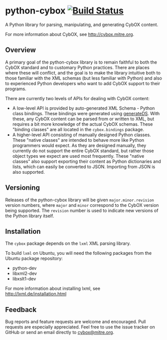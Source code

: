 # python-cybox [![Build Status](https://travis-ci.org/CybOXProject/python-cybox.png?branch=master)](https://travis-ci.org/CybOXProject/python-cybox)

A Python library for parsing, manipulating, and generating CybOX content.

For more information about CybOX, see http://cybox.mitre.org.


## Overview

A primary goal of the python-cybox library is to remain faithful to both the
CybOX standard and to customary Python practices. There are places where these
will conflict, and the goal is to make the library intuitive both to those
familiar with the XML schemas (but less familiar with Python) and also to
experienced Python developers who want to add CybOX support to their programs.

There are currently two levels of APIs for dealing with CybOX content:

- A low-level API is provided by auto-generated XML Schema - Python class
  bindings. These bindings were generated using
  [generateDS](http://www.rexx.com/~dkuhlman/generateDS.html). With these,
  any CybOX content can be parsed from or written to XML, but requires a bit
  more knowledge of the actual CybOX schemas. These "binding classes" are all
  located in the `cybox.bindings` package.
- A higher-level API consisting of manually designed Python classes. These
  "native classes" are intended to behave more like Python programmers would
  expect. As they are designed manually, they currently do not support the
  entire CybOX standard, but rather those object types we expect are used most
  frequently. These "native classes" also support exporting their content as
  Python dictionaries and lists, which can easily be converted to JSON.
  Importing from JSON is also supported.


## Versioning

Releases of the python-cybox library will be given `major.minor.revision`
version numbers, where `major` and `minor` correspond to the CybOX version
being supported. The `revision` number is used to indicate new versions of
the Python library itself.


## Installation

The `cybox` package depends on the `lxml` XML parsing library.

To build `lxml` on Ubuntu, you will need the following packages from the
Ubuntu package repository:

* python-dev
* libxml2-dev
* libxslt1-dev

For more information about installing lxml, see
http://lxml.de/installation.html


## Feedback

Bug reports and feature requests are welcome and encouraged. Pull requests are
especially appreciated. Feel free to use the issue tracker on GitHub or send
an email directly to cybox@mitre.org.
